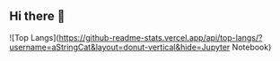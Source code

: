 ## Hi there 👋

![Top Langs](https://github-readme-stats.vercel.app/api/top-langs/?username=aStringCat&layout=donut-vertical&hide=Jupyter Notebook)
